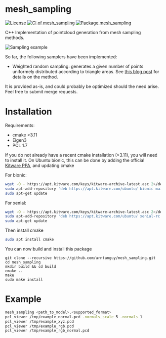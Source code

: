 mesh_sampling
==

[![License](https://img.shields.io/badge/License-BSD%202--Clause-green.svg)](https://opensource.org/licenses/BSD-2-Clause)
[![CI of mesh_sampling](https://github.com/arntanguy/mesh_sampling/workflows/CI%20of%20mesh_sampling/badge.svg)](https://github.com/arntanguy/mesh_sampling/actions?query=workflow%3A%22CI+of+mesh_sampling%22)
[![Package mesh_sampling](https://github.com/arntanguy/mesh_sampling/workflows/Package%20mesh_sampling/badge.svg)](https://github.com/arntanguy/mesh_sampling/actions?query=workflow%3A%22Package%20mesh_sampling%22)

C++ Implementation of pointcloud generation from mesh sampling methods.

![Sampling example](https://raw.githubusercontent.com/arntanguy/mesh_sampling/master/sample/sampling_example.png)

So far, the following samplers have been implemented:

- Weighted random sampling: generates a given number of points uniformely distributed according to triangle areas.
  See [this blog post](https://medium.com/@daviddelaiglesiacastro/3f-point-cloud-generation-from-3f-triangular-mesh-bbb602ecf238) for details on the method.

It is provided as-is, and could probably be optimized should the need arise. Feel free to submit merge requests.

Installation
==

Requirements:
- cmake >3.11
- Eigen3
- PCL 1.7

If you do not already have a recent cmake installation (>3.11), you will need to install it. On Ubuntu bionic, this can be done by adding the official [Kitware PPA](https://apt.kitware.com/), and updating cmake

For bionic:

```sh
wget -O - https://apt.kitware.com/keys/kitware-archive-latest.asc 2>/dev/null | sudo apt-key add -
sudo apt-add-repository 'deb https://apt.kitware.com/ubuntu/ bionic main'
sudo apt-get update
```

For xenial:

```sh
wget -O - https://apt.kitware.com/keys/kitware-archive-latest.asc 2>/dev/null | sudo apt-key add -
sudo apt-add-repository 'deb https://apt.kitware.com/ubuntu/ xenial-rc main'
sudo apt-get update
```

Then install cmake
```sh
sudo apt install cmake
```


You can now build and install this package

```
git clone --recursive https://github.com/arntanguy/mesh_sampling.git
cd mesh_sampling
mkdir build && cd build
cmake ..
make
sudo make install
```

Example
==

```bash
mesh_sampling <path_to_model>.<supported_format>
pcl_viewer /tmp/example_normal.pcd -normals_scale 5 -normals 1
pcl_viewer /tmp/example_xyz.pcd
pcl_viewer /tmp/example_rgb.pcd
pcl_viewer /tmp/example_rgb_normal.pcd
```
